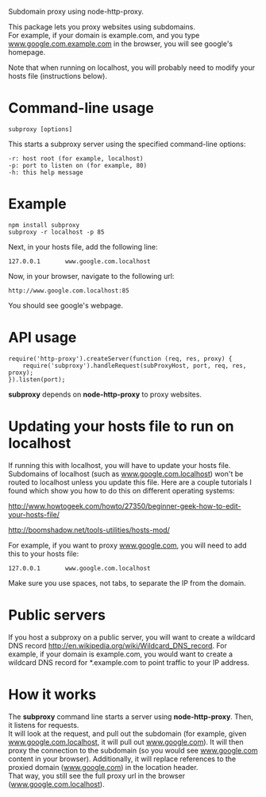 Subdomain proxy using node-http-proxy.

This package lets you proxy websites using subdomains.  
For example, if your domain is example.com, and you type www.google.com.example.com in the browser, you will see google's homepage.

Note that when running on localhost, you will probably need to modify your hosts file (instructions below).

Command-line usage
==================

    subproxy [options]

This starts a subproxy server using the specified command-line options:

    -r: host root (for example, localhost)
    -p: port to listen on (for example, 80)
    -h: this help message
	
Example
=======

    npm install subproxy
    subproxy -r localhost -p 85
	
Next, in your hosts file, add the following line:

    127.0.0.1       www.google.com.localhost	
	
Now, in your browser, navigate to the following url:

    http://www.google.com.localhost:85
	
You should see google's webpage.

API usage
=========

	require('http-proxy').createServer(function (req, res, proxy) {
		require('subproxy').handleRequest(subProxyHost, port, req, res, proxy);
	}).listen(port);
	
**subproxy** depends on **node-http-proxy** to proxy websites.

Updating your hosts file to run on localhost
============================================

If running this with localhost, you will have to update your hosts file.  
Subdomains of localhost (such as www.google.com.localhost) won't be routed to localhost unless you update this file.
Here are a couple tutorials I found which show you how to do this on different operating systems:

http://www.howtogeek.com/howto/27350/beginner-geek-how-to-edit-your-hosts-file/

http://boomshadow.net/tools-utilities/hosts-mod/

For example, if you want to proxy www.google.com, you will need to add this to your hosts file:

    127.0.0.1       www.google.com.localhost	

Make sure you use spaces, not tabs, to separate the IP from the domain.

Public servers
==============
If you host a subproxy on a public server, you will want to create a wildcard DNS record http://en.wikipedia.org/wiki/Wildcard_DNS_record.
For example, if your domain is example.com, you would want to create a wildcard DNS record for *.example.com to point traffic to your IP address.

How it works
============
    
The **subproxy** command line starts a server using **node-http-proxy**.  Then, it listens for requests.  
It will look at the request, and pull out the subdomain (for example, given www.google.com.localhost, it will pull out www.google.com).
It will then proxy the connection to the subdomain (so you would see www.google.com content in your browser).
Additionally, it will replace references to the proxied domain (www.google.com) in the location header.  
That way, you still see the full proxy url in the browser (www.google.com.localhost).

